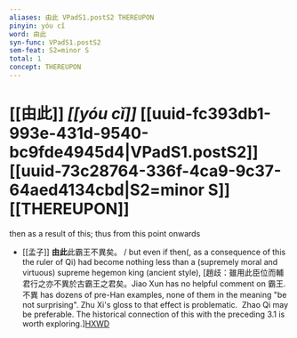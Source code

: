 ```yaml
---
aliases: 由此 VPadS1.postS2 THEREUPON
pinyin: yóu cǐ
word: 由此
syn-func: VPadS1.postS2
sem-feat: S2=minor S
total: 1
concept: THEREUPON 
---
```

# [[由此]] *[[yóu cǐ]]*  [[uuid-fc393db1-993e-431d-9540-bc9fde4945d4|VPadS1.postS2]] [[uuid-73c28764-336f-4ca9-9c37-64aed4134cbd|S2=minor S]] [[THEREUPON]]
then as a result of this; thus from this point onwards
 - [[孟子]] **由此**此霸王不異矣。 / but even if then(, as a consequence of this the ruler of Qi) had become nothing less than a (supremely moral and virtuous) supreme hegemon king (ancient style), [趙歧：雖用此臣位而輔君行之亦不異於古霸王之君矣。Jiao Xun has no helpful comment on 霸王. 不異 has dozens of pre-Han examples, none of them in the meaning "be not surprising". Zhu Xi's gloss to that effect is problematic.  Zhao Qi may be preferable. The historical connection of this with the preceding 3.1 is worth exploring.][HXWD](https://hxwd.org/textview.html?location=KR1h0001_tls_003-7a.5)